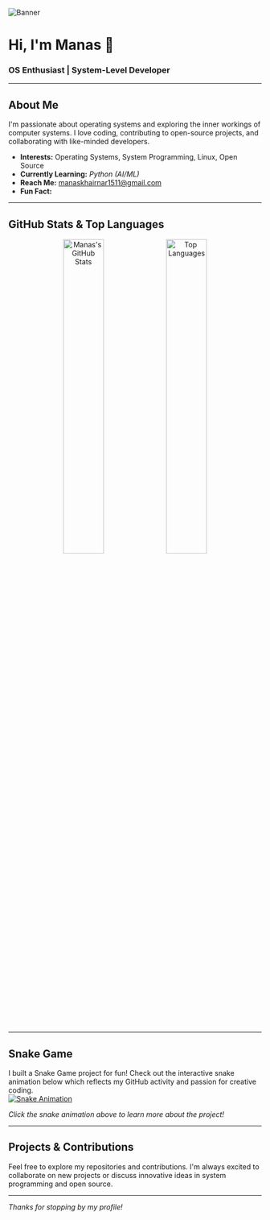 ![Banner](https://via.placeholder.com/1000x300.png?text=Welcome+to+Manas%27s+Profile)

# Hi, I'm Manas 👋

### OS Enthusiast | System-Level Developer

---

## About Me

I'm passionate about operating systems and exploring the inner workings of computer systems. I love coding, contributing to open-source projects, and collaborating with like-minded developers.

- **Interests:** Operating Systems, System Programming, Linux, Open Source  
- **Currently Learning:** *Python (AI/ML)*  
- **Reach Me:** [manaskhairnar1511@gmail.com](mailto:manaskhairnar1511@gmail.com)  
- **Fun Fact:** 

---

## GitHub Stats & Top Languages

<p align="center">
  <img src="https://github-readme-stats.vercel.app/api?username=manas1511200&show_icons=true&theme=tokyonight&hide_border=true" alt="Manas's GitHub Stats" width="40%" />
  <img src="https://github-readme-stats.vercel.app/api/top-langs/?username=manas1511200&layout=compact&theme=tokyonight&hide_border=true" alt="Top Languages" width="40%" />
</p>

---

## Snake Game

I built a Snake Game project for fun! Check out the interactive snake animation below which reflects my GitHub activity and passion for creative coding.  
[![Snake Animation](https://github.com/thepiyushmalhotra/thepiyushmalhotra/blob/output/github-contribution-grid-snake.svg)](https://github.com/DenverCoder1/github-readme-snake)

*Click the snake animation above to learn more about the project!*

---

## Projects & Contributions

Feel free to explore my repositories and contributions. I'm always excited to collaborate on new projects or discuss innovative ideas in system programming and open source.

---

*Thanks for stopping by my profile!*
